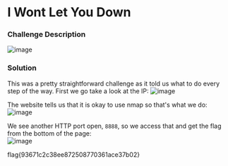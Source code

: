 # I Wont Let You Down

### Challenge Description
![image](https://github.com/LazyTitan33/CTF-Writeups/assets/80063008/30fa05b7-e4af-4981-bd54-fdf1e64cc978)

### Solution
This was a pretty straightforward challenge as it told us what to do every step of the way. First we go take a look at the IP:
![image](https://github.com/LazyTitan33/CTF-Writeups/assets/80063008/086cd285-3a77-434e-8649-9f9d12cc6d6c)

The website tells us that it is okay to use nmap so that's what we do:
![image](https://github.com/LazyTitan33/CTF-Writeups/assets/80063008/34a35792-e1bc-47f9-b30b-32bac136b353)

We see another HTTP port open, `8888`, so we access that and get the flag from the bottom of the page:  
![image](https://github.com/LazyTitan33/CTF-Writeups/assets/80063008/c94b1fd6-c15e-414c-97e5-415f22774844)

flag{93671c2c38ee872508770361ace37b02}
